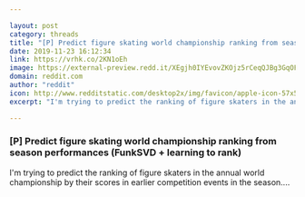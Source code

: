 ```yaml
---

layout: post
category: threads
title: "[P] Predict figure skating world championship ranking from season performances (FunkSVD + learning to rank)"
date: 2019-11-23 16:12:34
link: https://vrhk.co/2KN1oEh
image: https://external-preview.redd.it/XEgjh0IYEvovZKOjz5rCeqQJBg3GqOF1wQk0QLAYRy8.jpg?width=767&height=401.570680628&auto=webp&s=46e47a5c2ba57838e2aaa45ce7e403682e15435d
domain: reddit.com
author: "reddit"
icon: http://www.redditstatic.com/desktop2x/img/favicon/apple-icon-57x57.png
excerpt: "I'm trying to predict the ranking of figure skaters in the annual world championship by their scores in earlier competition events in the season...."

---
```


### [P] Predict figure skating world championship ranking from season performances (FunkSVD + learning to rank)

I'm trying to predict the ranking of figure skaters in the annual world championship by their scores in earlier competition events in the season....
